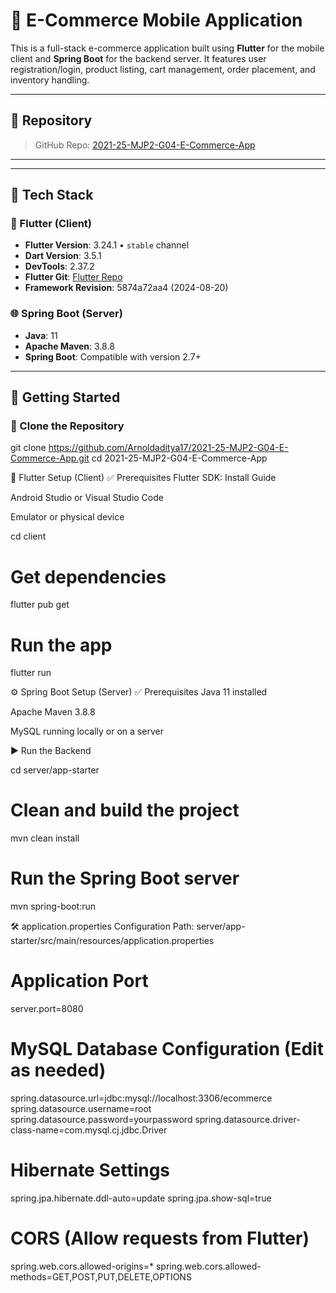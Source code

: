 # 🛒 E-Commerce Mobile Application

This is a full-stack e-commerce application built using **Flutter** for the mobile client and **Spring Boot** for the backend server. It features user registration/login, product listing, cart management, order placement, and inventory handling.

---

## 🔗 Repository

> GitHub Repo: [2021-25-MJP2-G04-E-Commerce-App](https://github.com/Arnoldaditya17/2021-25-MJP2-G04-E-Commerce-App.git)

---


---

## 🔧 Tech Stack

### 📱 Flutter (Client)

- **Flutter Version**: 3.24.1 • `stable` channel  
- **Dart Version**: 3.5.1  
- **DevTools**: 2.37.2  
- **Flutter Git**: [Flutter Repo](https://github.com/flutter/flutter.git)  
- **Framework Revision**: 5874a72aa4 (2024-08-20)

### 🌐 Spring Boot (Server)

- **Java**: 11  
- **Apache Maven**: 3.8.8  
- **Spring Boot**: Compatible with version 2.7+

---

## 🚀 Getting Started

### 🔁 Clone the Repository

git clone https://github.com/Arnoldaditya17/2021-25-MJP2-G04-E-Commerce-App.git
cd 2021-25-MJP2-G04-E-Commerce-App

📲 Flutter Setup (Client)
✅ Prerequisites
Flutter SDK: Install Guide

Android Studio or Visual Studio Code

Emulator or physical device

cd client

# Get dependencies
flutter pub get

# Run the app
flutter run

⚙️ Spring Boot Setup (Server)
✅ Prerequisites
Java 11 installed

Apache Maven 3.8.8

MySQL running locally or on a server

▶️ Run the Backend

cd server/app-starter

# Clean and build the project
mvn clean install

# Run the Spring Boot server
mvn spring-boot:run

🛠️ application.properties Configuration
Path: server/app-starter/src/main/resources/application.properties

# Application Port
server.port=8080

# MySQL Database Configuration (Edit as needed)
spring.datasource.url=jdbc:mysql://localhost:3306/ecommerce
spring.datasource.username=root
spring.datasource.password=yourpassword
spring.datasource.driver-class-name=com.mysql.cj.jdbc.Driver

# Hibernate Settings
spring.jpa.hibernate.ddl-auto=update
spring.jpa.show-sql=true

# CORS (Allow requests from Flutter)
spring.web.cors.allowed-origins=*
spring.web.cors.allowed-methods=GET,POST,PUT,DELETE,OPTIONS




